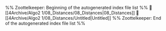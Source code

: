 %% Zoottelkeeper: Beginning of the autogenerated index file list  %%
📄 [[4Archive/Algo2 1/08_Distances/08_Distances|08_Distances]]
📄 [[4Archive/Algo2 1/08_Distances/Untitled|Untitled]]
%% Zoottelkeeper: End of the autogenerated index file list  %%
